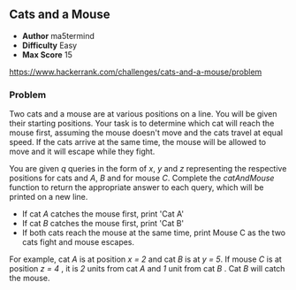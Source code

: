 ## Cats and a Mouse

- **Author** ma5termind
- **Difficulty** Easy
- **Max Score** 15

https://www.hackerrank.com/challenges/cats-and-a-mouse/problem

### Problem

Two cats and a mouse are at various positions on a line. You will be given their starting positions. Your task is to determine which cat will reach the mouse first, assuming the mouse doesn't move and the cats travel at equal speed. If the cats arrive at the same time, the mouse will be allowed to move and it will escape while they fight.

You are given _q_ queries in the form of _x_, _y_ and _z_ representing the respective positions for cats and _A_, _B_ and for mouse _C_. Complete the _catAndMouse_ function to return the appropriate answer to each query, which will be printed on a new line.

- If cat _A_ catches the mouse first, print 'Cat A'
- If cat _B_ catches the mouse first, print 'Cat B'
- If both cats reach the mouse at the same time, print Mouse C as the two cats fight and mouse escapes.

For example, cat _A_ is at position _x = 2_ and cat _B_ is at _y = 5_. If mouse _C_ is at position _z = 4_ , it is _2_ units from cat _A_ and _1_ unit from cat _B_ . Cat _B_ will catch the mouse.
